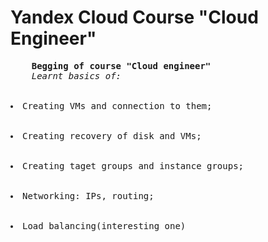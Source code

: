 <h1>Yandex Cloud Course "Cloud Engineer"</h1>
<pre>
	<b>Begging of course "Cloud engineer"</b>
	<i>Learnt basics of:</i>
	<lu>
		<li>Creating VMs and connection to them;</li>
		<li>Creating recovery of disk and VMs;</li>
		<li>Creating taget groups and instance groups;</li>
		<li>Networking: IPs, routing;</li>
		<li>Load balancing(interesting one)</li>
	</lu>
</pre>
